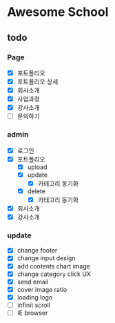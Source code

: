 # Awesome School

## todo

### Page

- [x] 포트폴리오
- [x] 포트폴리오 상세
- [x] 회사소개
- [x] 사업과정
- [x] 강사소개
- [ ] 문의하기

### admin

- [x] 로그인
- [x] 포트폴리오
  - [x] upload
  - [x] update
    - [x] 카테고리 동기화
  - [x] delete
    - [x] 카테고리 동기화
- [x] 회사소개
- [x] 강사소개

### update

- [x] change footer
- [x] change input design
- [x] add contents chart image
- [x] change category click UX
- [x] send email
- [x] cover image ratio
- [x] loading logo
- [ ] infinit scroll
- [ ] IE browser
